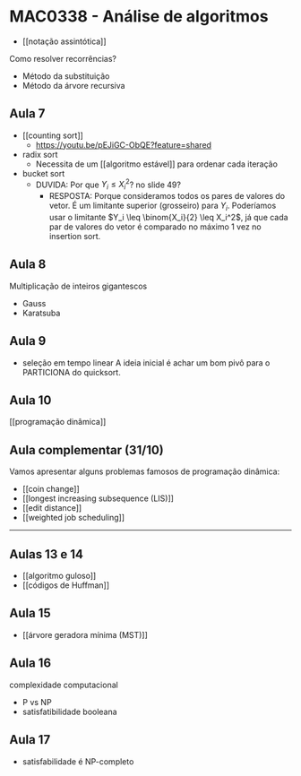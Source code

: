 # MAC0338 - Análise de algoritmos

- [[notação assintótica]]

Como resolver recorrências?
- Método da substituição
- Método da árvore recursiva

## Aula 7

- [[counting sort]]
  - https://youtu.be/pEJiGC-ObQE?feature=shared
- radix sort
  - Necessita de um [[algoritmo estável]] para ordenar cada iteração
- bucket sort
  - DUVIDA: Por que $Y_i \leq X_i^2$? no slide 49?
    - RESPOSTA: Porque consideramos todos os pares de valores do vetor. É um limitante superior (grosseiro) para $Y_i$. Poderíamos usar o limitante $Y_i \leq \binom{X_i}{2} \leq X_i^2$, já que cada par de valores do vetor é comparado no máximo 1 vez no insertion sort.

## Aula 8

Multiplicação de inteiros gigantescos

- Gauss
- Karatsuba

## Aula 9

- seleção em tempo linear
A ideia inicial é achar um bom pivô para o PARTICIONA do quicksort.

## Aula 10

[[programação dinâmica]]

## Aula complementar (31/10)

Vamos apresentar alguns problemas famosos de programação dinâmica:

- [[coin change]]
- [[longest increasing subsequence (LIS)]]
- [[edit distance]]
- [[weighted job scheduling]]

---

## Aulas 13 e 14

- [[algoritmo guloso]]
- [[códigos de Huffman]]

## Aula 15

- [[árvore geradora mínima (MST)]]

## Aula 16

complexidade computacional
- P vs NP
- satisfatibilidade booleana

## Aula 17

- satisfabilidade é NP-completo